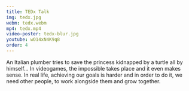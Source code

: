 ```yaml
---
title: TEDx Talk
img: tedx.jpg
webm: tedx.webm
mp4: tedx.mp4
video-poster: tedx-blur.jpg
youtube: wO14xN4K9q8
order: 4
---
```

An Italian plumber tries to save the princess kidnapped by a turtle all by himself... In videogames, the impossible takes place and it even makes sense. In real life, achieving our goals is harder and in order to do it, we need other people, to work alongside them and grow together.
